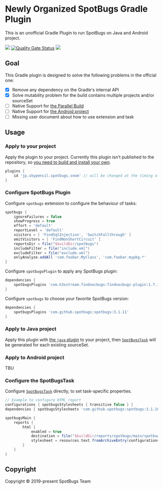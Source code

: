 # Newly Organized SpotBugs Gradle Plugin

This is an unofficial Gradle Plugin to run SpotBugs on Java and Android project.

![](https://github.com/KengoTODA/spotbugs-gradle-plugin-v2/workflows/Java%20CI/badge.svg)
[![Quality Gate Status](https://sonarcloud.io/api/project_badges/measure?project=KengoTODA_spotbugs-gradle-plugin-v2&metric=alert_status)](https://sonarcloud.io/dashboard?id=KengoTODA_spotbugs-gradle-plugin-v2)
[![](https://img.shields.io/badge/javadoc-latest-blightgreen?logo=java)](https://spotbugs-gradle-plugin.netlify.com/com/github/spotbugs/snom/package-summary.html)

## Goal

This Gradle plugin is designed to solve the following problems in the official one:

- [x] Remove any dependency on the Gradle's internal API
- [x] Solve mutability problem for the build contains multiple projects and/or sourceSet
- [ ] Native Support for [the Parallel Build](https://guides.gradle.org/using-the-worker-api/)
- [ ] Native Support for [the Android project](https://developer.android.com/studio/build/gradle-tips)
- [ ] Missing user document about how to use extension and task

## Usage

### Apply to your project

Apply the plugin to your project.
Currently this plugin isn't published to the repository, so [you need to build and install your own](.github/CONTRIBUTING.md).

```groovy
plugins {
    id 'jp.skypencil.spotbugs.snom' // will be changed at the timing of official release
}
```

### Configure SpotBugs Plugin

Configure `spotbugs` extension to configure the behaviour of tasks:

```groovy
spotbugs {
    ignoreFailures = false
    showProgress = true
    effort = 'default'
    reportLevel = 'default'
    visitors = [ 'FindSqlInjection', 'SwitchFallthrough' ]
    omitVisitors = [ 'FindNonShortCircuit' ]
    reportsDir = file("$buildDir/spotbugs")
    includeFilter = file("include.xml")
    excludeFilter = file("exclude.xml")
    onlyAnalyze.addAll 'com.foobar.MyClass', 'com.foobar.mypkg.*'
}
```

Configure `spotbugsPlugin` to apply any SpotBugs plugin:

```groovy
dependencies {
    spotbugsPlugins 'com.h3xstream.findsecbugs:findsecbugs-plugin:1.7.1'
}
```

Configure `spotbugs` to choose your favorite SpotBugs version:

```groovy
dependencies {
    spotbugsPlugins 'com.github.spotbugs:spotbugs:3.1.11'
}
```

### Apply to Java project

Apply this plugin with [the `java` plugin](https://docs.gradle.org/current/userguide/java_plugin.html) to your project,
then [`SpotBugsTask`](https://spotbugs-gradle-plugin.netlify.com/com/github/spotbugs/snom/spotbugstask) will be generated for each existing sourceSet.

### Apply to Android project

TBU

### Configure the SpotBugsTask

Configure [`SpotBugsTask`](https://spotbugs-gradle-plugin.netlify.com/com/github/spotbugs/snom/spotbugstask) directly,
to set task-specific properties.

```groovy
// Example to configure HTML report
configurations { spotbugsStylesheets { transitive false } }
dependencies { spotbugsStylesheets 'com.github.spotbugs:spotbugs:3.1.10' }

spotbugsMain {
    reports {
        html {
            enabled = true
            destination = file("$buildDir/reports/spotbugs/main/spotbugs.html")
            stylesheet = resources.text.fromArchiveEntry(configurations.spotbugsStylesheets, 'fancy-hist.xsl')
        }
    }
}
```

## Copyright

Copyright &copy; 2019-present SpotBugs Team
